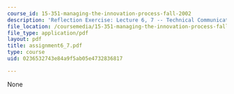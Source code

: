 ```yaml
---
course_id: 15-351-managing-the-innovation-process-fall-2002
description: 'Reflection Exercise: Lecture 6, 7 -- Technical Communication'
file_location: /coursemedia/15-351-managing-the-innovation-process-fall-2002/0236532743e84a9f5ab05e4732836817_assignment6_7.pdf
file_type: application/pdf
layout: pdf
title: assignment6_7.pdf
type: course
uid: 0236532743e84a9f5ab05e4732836817

---
```

None